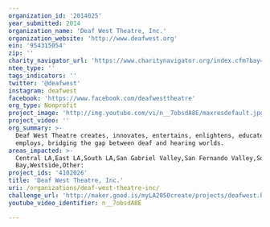 ```yaml
---
organization_id: '2014025'
year_submitted: 2014
organization_name: 'Deaf West Theatre, Inc.'
organization_website: 'http://www.deafwest.org'
ein: '954315054'
zip: ''
charity_navigator_url: 'https://www.charitynavigator.org/index.cfm?bay=search.profile&ein=954315054'
ntee_type: ''
tags_indicators: ''
twitter: '@deafwest'
instagram: deafwest
facebook: 'https://www.facebook.com/deafwesttheatre'
org_type: Nonprofit
project_image: 'http://img.youtube.com/vi/n__7obsdA8E/maxresdefault.jpg'
project_video: ''
org_summary: >-
  Deaf West Theatre creates, innovates, entertains, enlightens, educates,
  employs, bridging the gap between deaf and hearing worlds.
areas_impacted: >-
  Central LA,East LA,South LA,San Gabriel Valley,San Fernando Valley,South
  Bay,Westside,Other:
project_ids: '4102026'
title: 'Deaf West Theatre, Inc.'
uri: /organizations/deaf-west-theatre-inc/
challenge_url: 'http://maker.good.is/myLA2050create/projects/deafwest.html'
youtube_video_identifier: n__7obsdA8E

---
```

